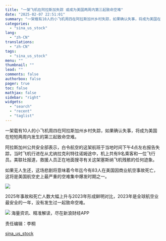```yaml
---
title: "一架飞机在阿拉斯加失踪 或成为美国两周内第三起致命空难"
date: "2025-02-07 22:51:01"
summary: "一架载有10人的小飞机周四在阿拉斯加州乡村失踪，如果确认失事，将成为美国在..."
categories:
  - "sina_us_stock"
lang:
  - "zh-CN"
translations:
  - "zh-CN"
tags:
  - "sina_us_stock"
menu: ""
thumbnail: ""
lead: ""
comments: false
authorbox: false
pager: true
toc: false
mathjax: false
sidebar: "right"
widgets:
  - "search"
  - "recent"
  - "taglist"
---
```


一架载有10人的小飞机周四在阿拉斯加州乡村失踪，如果确认失事，将成为美国在短短两周内发生的第三起致命空难。

阿拉斯加州公共安全部表示，白令航空的这架航班于当地时间下午4点左右报告失踪，当时飞机行进在从尤纳拉克利特往诺姆途中，机上共有9名乘客和一位飞行员。美联社报道，救援人员正在地面搜寻有关这架塞斯纳飞机残骸的任何迹象。

如果无人生还，这场悲剧将意味着今年迄今有83人在美国因商业航空事故死亡，这将是美国航空史上最严重的空难集中爆发时期之一。

![](//n.sinaimg.cn/finance/transform/795/w550h245/20250207/d4db-3c3f4b7857d0d0ddaa0001475aad5dfe.png)

2025年事故和死亡人数大幅上升与2023年形成鲜明对比，2023年是全球航空业最安全的一年，没有发生过一起致命空难。









![](//n.sinaimg.cn/finance/cece9e13/20240627/655959900_20240627.png)
海量资讯、精准解读，尽在新浪财经APP



责任编辑：李桐

[sina_us_stock](https://finance.sina.com.cn/stock/usstock/c/2025-02-07/doc-ineispiv3073973.shtml)
